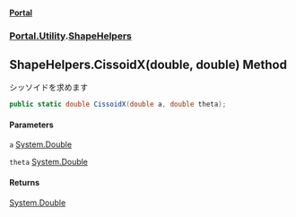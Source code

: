 #### [Portal](index.md 'index')
### [Portal.Utility](Portal.Utility.md 'Portal.Utility').[ShapeHelpers](ShapeHelpers.md 'Portal.Utility.ShapeHelpers')

## ShapeHelpers.CissoidX(double, double) Method

シッソイドを求めます

```csharp
public static double CissoidX(double a, double theta);
```
#### Parameters

<a name='Portal.Utility.ShapeHelpers.CissoidX(double,double).a'></a>

`a` [System.Double](https://docs.microsoft.com/en-us/dotnet/api/System.Double 'System.Double')

<a name='Portal.Utility.ShapeHelpers.CissoidX(double,double).theta'></a>

`theta` [System.Double](https://docs.microsoft.com/en-us/dotnet/api/System.Double 'System.Double')

#### Returns
[System.Double](https://docs.microsoft.com/en-us/dotnet/api/System.Double 'System.Double')